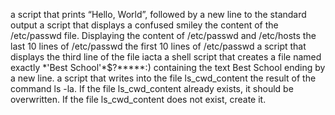   a script that prints “Hello, World”, followed by a new line to the standard output 
 a script that displays a confused smiley
  the content of the /etc/passwd file. 
 Displaying the content of /etc/passwd and /etc/hosts 
  the last 10 lines of /etc/passwd 
 the first 10 lines of /etc/passwd 
  a script that displays the third line of the file iacta
  a shell script that creates a file named exactly \*\'Best School\'\*$\?\*\*\*\*\*:) containing the text Best School ending by a new line. 
  a script that writes into the file ls_cwd_content the result of the command ls -la. If the file ls_cwd_content already exists, it should be overwritten. If the file ls_cwd_content does not exist, create it.
